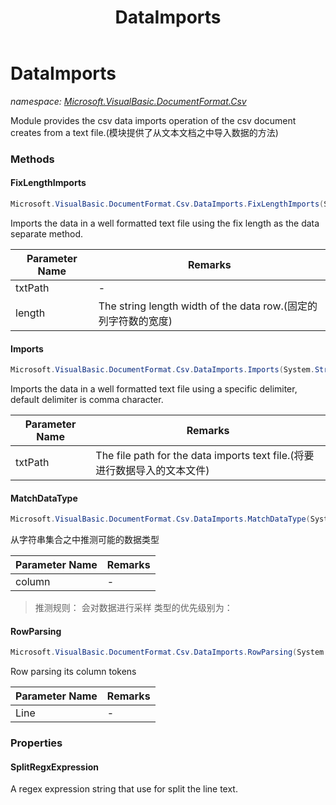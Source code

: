 ﻿---
title: DataImports
---

# DataImports
_namespace: [Microsoft.VisualBasic.DocumentFormat.Csv](N-Microsoft.VisualBasic.DocumentFormat.Csv.html)_

Module provides the csv data imports operation of the csv document creates from a text file.(模块提供了从文本文档之中导入数据的方法)

### Methods

#### FixLengthImports
```csharp
Microsoft.VisualBasic.DocumentFormat.Csv.DataImports.FixLengthImports(System.String,System.Int32,System.Text.Encoding)
```
Imports the data in a well formatted text file using the fix length as the data separate method.

|Parameter Name|Remarks|
|--------------|-------|
|txtPath|-|
|length|The string length width of the data row.(固定的列字符数的宽度)|


#### Imports
```csharp
Microsoft.VisualBasic.DocumentFormat.Csv.DataImports.Imports(System.String,System.String,System.Text.Encoding)
```
Imports the data in a well formatted text file using a specific delimiter, default delimiter is comma character.

|Parameter Name|Remarks|
|--------------|-------|
|txtPath|The file path for the data imports text file.(将要进行数据导入的文本文件)|


#### MatchDataType
```csharp
Microsoft.VisualBasic.DocumentFormat.Csv.DataImports.MatchDataType(System.Collections.Generic.IEnumerable{System.String})
```
从字符串集合之中推测可能的数据类型

|Parameter Name|Remarks|
|--------------|-------|
|column|-|

> 
>  推测规则：
>  会对数据进行采样
>  类型的优先级别为：
>  

#### RowParsing
```csharp
Microsoft.VisualBasic.DocumentFormat.Csv.DataImports.RowParsing(System.String,System.String)
```
Row parsing its column tokens

|Parameter Name|Remarks|
|--------------|-------|
|Line|-|




### Properties

#### SplitRegxExpression
A regex expression string that use for split the line text.

